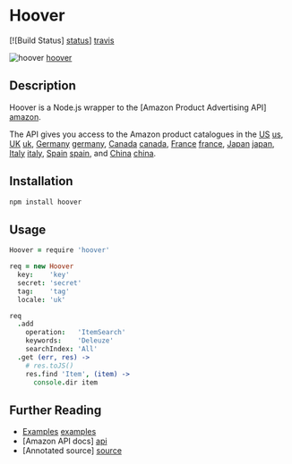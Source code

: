 # Hoover

[![Build Status] [status]] [travis]

![hoover] [hoover]

## Description

Hoover is a Node.js wrapper to the [Amazon Product Advertising API] [amazon].

The API gives you access to the Amazon product catalogues in the [US] [us],
[UK] [uk], [Germany] [germany], [Canada] [canada], [France] [france],
[Japan] [japan], [Italy] [italy], [Spain] [spain], and [China] [china].

## Installation

```bash
npm install hoover
```

## Usage

```coffee
Hoover = require 'hoover'

req = new Hoover
  key:    'key'
  secret: 'secret'
  tag:    'tag'
  locale: 'uk'

req
  .add
    operation:   'ItemSearch'
    keywords:    'Deleuze'
    searchIndex: 'All'
  .get (err, res) ->
    # res.toJS()
    res.find 'Item', (item) ->
      console.dir item
```

## Further Reading

* [Examples] [examples]
* [Amazon API docs] [api]
* [Annotated source] [source]

[status]: https://secure.travis-ci.org/hakanensari/hoover.png
[travis]: http://travis-ci.org/hakanensari/hoover
[hoover]: http://f.cl.ly/items/1Q3W372A0H3M0w2H1e0W/hoover.jpeg
[amazon]: https://affiliate-program.amazon.co.uk/gp/advertising/api/detail/main.html
[us]: http://www.amazon.com
[uk]: http://www.amazon.co.uk
[germany]: http://www.amazon.de
[canada]: http://www.amazon.ca
[france]: http://www.amazon.fr
[japan]: http://www.amazon.co.jp
[italy]: http://www.amazon.it
[spain]: http://www.amazon.es
[china]: http://www.amazon.cn
[examples]: https://github.com/hakanensari/hoover/tree/master/examples
[api]: http://aws.amazon.com/archives/Product%20Advertising%20API
[source]: http://hakanensari.com/hoover/index.html
